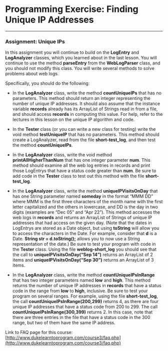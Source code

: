 
# Programming Exercise: Finding Unique IP Addresses

----------

### Assignment: Unique IPs

In this assignment you will continue to build on the **LogEntry** and **LogAnalyzer** classes, which you learned about in the last lesson. You will continue to use the method **parseEntry** from the **WebLogParser** class, and you should not modify this class. You will write several methods to solve problems about web logs.

Specifically, you should do the following:

-   In the **LogAnalyzer** class, write the method **countUniqueIPs** that has no parameters. This method should return an integer representing the number of unique IP addresses. It should also assume that the instance variable **records** already has its ArrayList of Strings read in from a file, and should access **records** in computing this value. For help, refer to the lectures in this lesson on the unique IP algorithm and code.
    
-   In the **Tester** class (or you can write a new class for testing) write the void method **testUniqueIP** that has no parameters. This method should create a LogAnalyzer, read from the file **short-test_log**, and then test the method **countUniqueIPs**.
    
-   In the **LogAnalyzer** class, write the void method **printAllHigherThanNum** that has one integer parameter **num**. This method should examine all the web log entries in records and print those LogEntrys that have a status code greater than **num**. Be sure to add code in the **Tester** class to test out this method with the file **short-test_log**.
    
-   In the **LogAnalyzer** class, write the method **uniqueIPVisitsOnDay** that has one String parameter named **someday** in the format “MMM DD” where MMM is the first three characters of the month name with the first letter capitalized and the others in lowercase, and DD is the day in two digits (examples are “Dec 05” and “Apr 22”). This method accesses the web logs in **records** and returns an ArrayList of Strings of unique IP addresses that had access on the given day. (Note that the dates in LogEntrys are stored as a Date object, but using **toString** will allow you to access the characters in the Date. For example, consider that **d** is a Date. **String str = d.toString();** allows you to now use a String representation of the date.) Be sure to test your program with code in the **Tester** class. Using the file **weblog-short_log** you should see that the call to **uniqueIPVisitsOnDay(“Sep 14”)** returns an ArrayList of 2 items and **uniqueIPVisitsOnDay(“Sep 30”)** returns an ArrayList of 3 items.
    
-   In the **LogAnalyzer** class, write the method **countUniqueIPsInRange** that has two integer parameters named **low** and **high**. This method returns the number of unique IP addresses in **records** that have a status code in the range from **low** to **high**, inclusive. Be sure to test your program on several ranges. For example, using the file **short-test_log**, the call **countUniqueIPsInRange(200,299)** returns 4, as there are four unique IP addresses that have a status code from 200 to 299. The call **countUniqueIPsInRange(300,399)** returns 2. In this case, note that there are three entries in the file that have a status code in the 300 range, but two of them have the same IP address.
    

Link to FAQ page for this course: [http://www.dukelearntoprogram.com/course3/faq.php](http://www.dukelearntoprogram.com/course3/faq.php)
